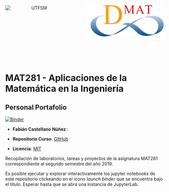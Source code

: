 <header>
<img src="https://upload.wikimedia.org/wikipedia/commons/4/47/Logo_UTFSM.png" width=200 alt="UTFSM" align="left"/>
<img src="./images/dmat.png" alt="DMAT" align="right"/>
</header>
</br></br></br></br></br>

</br>
</br>

# MAT281 - Aplicaciones de la Matemática en la Ingeniería

## Personal Portafolio


[![Binder](https://mybinder.org/badge_logo.svg)](https://mybinder.org/v2/gh/aLoNsolml/mat281_portfolio_template/master?urlpath=lab)

* __Fabián Castellano Núñez__ : [](https://www.linkedin.com/in/fabi%C3%A1n-castellano-n%C3%BA%C3%B1ez-3968a9149)

* __Repositorio Curso__: [GitHub](https://github.com/aLoNsolml/mat281_2019S2)

* __Licencia__: [MIT](./LICENCE.md)


Recopilación de laboratorios, tareas y proyectos de la asignatura MAT281 correspondiente al segundo semestre del año 2019.

Es posible ejecutar y explorar interactivamente los jupyter notebooks de este repositorio clickeando en el icono _launch binder_ que se encuentra bajo el título. Esperar hasta que se abra una instancia de JupyterLab.

